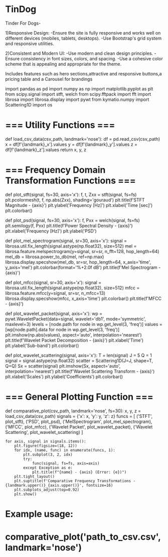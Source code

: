 # TinDog
Tinder For Dogs-

1)Responsive Design:
  -Ensure the site is fully responsive and works well on different devices (mobiles, tablets, desktops).
  -Use Bootstrap's grid system and responsive utilities.
  
2)Consistent and Modern UI:
  -Use modern and clean design principles.
  -Ensure consistency in font sizes, colors, and spacing.
  -Use a cohesive color scheme that is appealing and appropriate for the theme.

Includes features such as hero sections,attractive and responsive buttons,a pricing table and a Carousel for brandings


import pandas as pd
import numpy as np
import matplotlib.pyplot as plt
from scipy.signal import stft, welch
from scipy.fftpack import fft
import librosa
import librosa.display
import pywt
from kymatio.numpy import Scattering1D
import os

# === Utility Functions ===

def load_csv_data(csv_path, landmark='nose'):
    df = pd.read_csv(csv_path)
    x = df[f'{landmark}_x'].values
    y = df[f'{landmark}_y'].values
    z = df[f'{landmark}_z'].values
    return x, y, z

# === Frequency Domain Transformation Functions ===

def plot_stft(signal, fs=30, axis='x'):
    f, t, Zxx = stft(signal, fs=fs)
    plt.pcolormesh(t, f, np.abs(Zxx), shading='gouraud')
    plt.title(f'STFT Magnitude - {axis}')
    plt.ylabel('Frequency [Hz]')
    plt.xlabel('Time [sec]')
    plt.colorbar()

def plot_psd(signal, fs=30, axis='x'):
    f, Pxx = welch(signal, fs=fs)
    plt.semilogy(f, Pxx)
    plt.title(f'Power Spectral Density - {axis}')
    plt.xlabel('Frequency [Hz]')
    plt.ylabel('PSD')

def plot_mel_spectrogram(signal, sr=30, axis='x'):
    signal = librosa.util.fix_length(signal.astype(np.float32), size=512)
    mel = librosa.feature.melspectrogram(y=signal, sr=sr, n_fft=128, hop_length=64)
    mel_db = librosa.power_to_db(mel, ref=np.max)
    librosa.display.specshow(mel_db, sr=sr, hop_length=64, x_axis='time', y_axis='mel')
    plt.colorbar(format='%+2.0f dB')
    plt.title(f'Mel Spectrogram - {axis}')

def plot_mfcc(signal, sr=30, axis='x'):
    signal = librosa.util.fix_length(signal.astype(np.float32), size=512)
    mfcc = librosa.feature.mfcc(y=signal, sr=sr, n_mfcc=13)
    librosa.display.specshow(mfcc, x_axis='time')
    plt.colorbar()
    plt.title(f'MFCC - {axis}')

def plot_wavelet_packet(signal, axis='x'):
    wp = pywt.WaveletPacket(data=signal, wavelet='db1', mode='symmetric', maxlevel=3)
    levels = [node.path for node in wp.get_level(3, 'freq')]
    values = [wp[node.path].data for node in wp.get_level(3, 'freq')]
    plt.imshow(np.abs(values), aspect='auto', interpolation='nearest')
    plt.title(f'Wavelet Packet Decomposition - {axis}')
    plt.xlabel('Time')
    plt.ylabel('Sub-band')
    plt.colorbar()

def plot_wavelet_scattering(signal, axis='x'):
    T = len(signal)
    J = 5
    Q = 1
    signal = signal.astype(np.float32)
    scatter = Scattering1D(J=J, shape=T, Q=Q)
    Sx = scatter(signal)
    plt.imshow(Sx, aspect='auto', interpolation='nearest')
    plt.title(f'Wavelet Scattering Transform - {axis}')
    plt.xlabel('Scales')
    plt.ylabel('Coefficients')
    plt.colorbar()

# === General Plotting Function ===

def comparative_plot(csv_path, landmark='nose', fs=30):
    x, y, z = load_csv_data(csv_path)
    signals = {'x': x, 'y': y, 'z': z}
    funcs = [
        ('STFT', plot_stft),
        ('PSD', plot_psd),
        ('MelSpectrogram', plot_mel_spectrogram),
        ('MFCC', plot_mfcc),
        ('Wavelet Packet', plot_wavelet_packet),
        ('Wavelet Scattering', plot_wavelet_scattering)
    ]
    
    for axis, signal in signals.items():
        plt.figure(figsize=(18, 12))
        for idx, (name, func) in enumerate(funcs, 1):
            plt.subplot(3, 2, idx)
            try:
                func(signal, fs=fs, axis=axis)
            except Exception as e:
                plt.title(f"{name} - {axis} (Error: {e})")
        plt.tight_layout()
        plt.suptitle(f'Comparative Frequency Transformations - {landmark.upper()}_{axis.upper()}', fontsize=16)
        plt.subplots_adjust(top=0.92)
        plt.show()

# Example usage:
# comparative_plot('path_to_csv.csv', landmark='nose')
